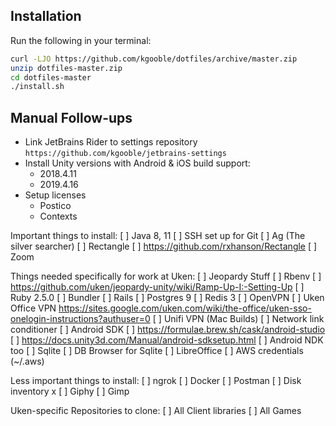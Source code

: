 ## Installation

Run the following in your terminal:

```zsh
curl -LJO https://github.com/kgooble/dotfiles/archive/master.zip
unzip dotfiles-master.zip
cd dotfiles-master
./install.sh
```

## Manual Follow-ups

- Link JetBrains Rider to settings repository `https://github.com/kgooble/jetbrains-settings`
- Install Unity versions with Android & iOS build support:
  - 2018.4.11
  - 2019.4.16
- Setup licenses
  - Postico
  - Contexts

Important things to install:
[ ] Java 8, 11
[ ] SSH set up for Git
[ ] Ag (The silver searcher)
[ ] Rectangle
   [ ] https://github.com/rxhanson/Rectangle
[ ] Zoom

Things needed specifically for work at Uken:
[ ] Jeopardy Stuff
   [ ] Rbenv
      [ ] https://github.com/uken/jeopardy-unity/wiki/Ramp-Up-I:-Setting-Up
   [ ] Ruby 2.5.0
      [ ] Bundler
   [ ] Rails
   [ ] Postgres 9
   [ ] Redis 3
[ ] OpenVPN
   [ ] Uken Office VPN https://sites.google.com/uken.com/wiki/the-office/uken-sso-onelogin-instructions?authuser=0
   [ ] Unifi VPN (Mac Builds)
[ ] Network link conditioner
[ ] Android SDK
   [ ] https://formulae.brew.sh/cask/android-studio
   [ ] https://docs.unity3d.com/Manual/android-sdksetup.html
   [ ] Android NDK too
[ ] Sqlite
[ ] DB Browser for Sqlite
[ ] LibreOffice
[ ] AWS credentials (~/.aws)

Less important things to install:
[ ] ngrok
[ ] Docker
[ ] Postman
[ ] Disk inventory x
[ ] Giphy
[ ] Gimp

Uken-specific Repositories to clone:
[ ] All Client libraries
[ ] All Games

